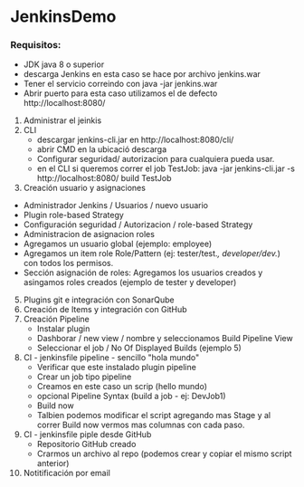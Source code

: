 # JenkinsDemo

### Requisitos:
- JDK java 8 o superior
- descarga Jenkins en esta caso se hace por archivo jenkins.war
- Tener el servicio correindo con java -jar jenkins.war
- Abrir puerto para esta caso utilizamos el de defecto http://localhost:8080/

1. Administrar el jeinkis
2. CLI
   - descargar jenkins-cli.jar en http://localhost:8080/cli/
   - abrir CMD en la ubicació descarga
   - Configurar seguridad/ autorizacion para cualquiera pueda usar.
   - en el CLI si queremos correr el job TestJob:  java -jar jenkins-cli.jar -s http://localhost:8080/ build TestJob
3. Creación usuario y asignaciones
  - Administrador Jenkins / Usuarios / nuevo usuario
  - Plugin role-based Strategy
  - Configuración seguridad / Autorizacion / role-based Strategy
  - Administracion de asignacion roles
  - Agregamos un usuario global (ejemplo: employee)
  - Agregamos un item role Role/Pattern (ej: tester/test.*, developer/dev.*) con todos los permisos.
  - Sección asignación de roles: Agregamos los usuarios creados y asingamos roles creados (ejemplo de tester y developer)
5. Plugins git e integración con SonarQube
6. Creación de Items y integración con GitHub
7. Creación Pipeline
    - Instalar plugin
    - Dashborar / new view / nombre y  seleccionamos Build Pipeline View
    - Seleccionar el job / No Of Displayed Builds (ejemplo 5)
8. CI - jenkinsfile pipeline - sencillo "hola mundo"
   - Verificar que este instalado plugin pipeline
   - Crear un job tipo pipeline
   - Creamos en este caso un scrip (hello mundo)
   - opcional Pipeline Syntax (build a job - ej: DevJob1)
   - Build now
   - Talbien podemos modificar el script agregando mas Stage y al correr Build now vermos mas columnas con cada paso.
9. CI - jenkinsfile piple desde GitHub
   - Repositorio GitHub creado
   - Crarmos un archivo al repo (podemos crear y copiar el mismo script anterior)
10. Notitificación por email
